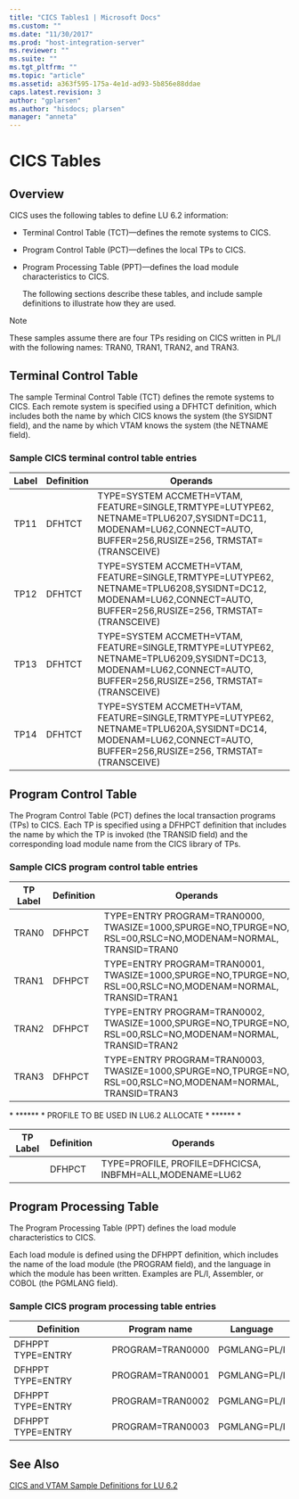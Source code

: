 ```yaml
---
title: "CICS Tables1 | Microsoft Docs"
ms.custom: ""
ms.date: "11/30/2017"
ms.prod: "host-integration-server"
ms.reviewer: ""
ms.suite: ""
ms.tgt_pltfrm: ""
ms.topic: "article"
ms.assetid: a363f595-175a-4e1d-ad93-5b856e88ddae
caps.latest.revision: 3
author: "gplarsen"
ms.author: "hisdocs; plarsen"
manager: "anneta"
---
```

# CICS Tables

## Overview
CICS uses the following tables to define LU 6.2 information:  
  
- Terminal Control Table (TCT)—defines the remote systems to CICS.  
  
- Program Control Table (PCT)—defines the local TPs to CICS.  
  
- Program Processing Table (PPT)—defines the load module characteristics to CICS.  
  
  The following sections describe these tables, and include sample definitions to illustrate how they are used.  
  
> [!NOTE]
>  These samples assume there are four TPs residing on CICS written in PL/I with the following names: TRAN0, TRAN1, TRAN2, and TRAN3.  

## Terminal Control Table
The sample Terminal Control Table (TCT) defines the remote systems to CICS. Each remote system is specified using a DFHTCT definition, which includes both the name by which CICS knows the system (the SYSIDNT field), and the name by which VTAM knows the system (the NETNAME field).  
  
### Sample CICS terminal control table entries  
  
|Label|Definition|Operands|  
|-----------|----------------|--------------|  
|TP11|DFHTCT|TYPE=SYSTEM ACCMETH=VTAM, FEATURE=SINGLE,TRMTYPE=LUTYPE62, NETNAME=TPLU6207,SYSIDNT=DC11, MODENAM=LU62,CONNECT=AUTO, BUFFER=256,RUSIZE=256, TRMSTAT=(TRANSCEIVE)|  
|TP12|DFHTCT|TYPE=SYSTEM ACCMETH=VTAM, FEATURE=SINGLE,TRMTYPE=LUTYPE62, NETNAME=TPLU6208,SYSIDNT=DC12, MODENAM=LU62,CONNECT=AUTO, BUFFER=256,RUSIZE=256, TRMSTAT=(TRANSCEIVE)|  
|TP13|DFHTCT|TYPE=SYSTEM ACCMETH=VTAM, FEATURE=SINGLE,TRMTYPE=LUTYPE62, NETNAME=TPLU6209,SYSIDNT=DC13, MODENAM=LU62,CONNECT=AUTO, BUFFER=256,RUSIZE=256, TRMSTAT=(TRANSCEIVE)|  
|TP14|DFHTCT|TYPE=SYSTEM ACCMETH=VTAM, FEATURE=SINGLE,TRMTYPE=LUTYPE62, NETNAME=TPLU620A,SYSIDNT=DC14, MODENAM=LU62,CONNECT=AUTO, BUFFER=256,RUSIZE=256, TRMSTAT=(TRANSCEIVE)| 

## Program Control Table
The Program Control Table (PCT) defines the local transaction programs (TPs) to CICS. Each TP is specified using a DFHPCT definition that includes the name by which the TP is invoked (the TRANSID field) and the corresponding load module name from the CICS library of TPs.  
  
### Sample CICS program control table entries  
  
|TP Label|Definition|Operands|  
|--------------|----------------|--------------|  
|TRAN0|DFHPCT|TYPE=ENTRY PROGRAM=TRAN0000, TWASIZE=1000,SPURGE=NO,TPURGE=NO, RSL=00,RSLC=NO,MODENAM=NORMAL, TRANSID=TRAN0|  
|TRAN1|DFHPCT|TYPE=ENTRY PROGRAM=TRAN0001, TWASIZE=1000,SPURGE=NO,TPURGE=NO, RSL=00,RSLC=NO,MODENAM=NORMAL, TRANSID=TRAN1|  
|TRAN2|DFHPCT|TYPE=ENTRY PROGRAM=TRAN0002, TWASIZE=1000,SPURGE=NO,TPURGE=NO, RSL=00,RSLC=NO,MODENAM=NORMAL, TRANSID=TRAN2|  
|TRAN3|DFHPCT|TYPE=ENTRY PROGRAM=TRAN0003, TWASIZE=1000,SPURGE=NO,TPURGE=NO, RSL=00,RSLC=NO,MODENAM=NORMAL, TRANSID=TRAN3|  
  
 \* ****** * PROFILE TO BE USED IN LU6.2 ALLOCATE \* \*\*\*\*\*\* \*  
  
|TP Label|Definition|Operands|  
|--------------|----------------|--------------|  
||DFHPCT|TYPE=PROFILE, PROFILE=DFHCICSA, INBFMH=ALL,MODENAME=LU62|  

## Program Processing Table
The Program Processing Table (PPT) defines the load module characteristics to CICS.  
  
 Each load module is defined using the DFHPPT definition, which includes the name of the load module (the PROGRAM field), and the language in which the module has been written. Examples are PL/I, Assembler, or COBOL (the PGMLANG field).  
  
### Sample CICS program processing table entries  
  
|Definition|Program name|Language|  
|----------------|------------------|--------------|  
|DFHPPT TYPE=ENTRY|PROGRAM=TRAN0000|PGMLANG=PL/I|  
|DFHPPT TYPE=ENTRY|PROGRAM=TRAN0001|PGMLANG=PL/I|  
|DFHPPT TYPE=ENTRY|PROGRAM=TRAN0002|PGMLANG=PL/I|  
|DFHPPT TYPE=ENTRY|PROGRAM=TRAN0003|PGMLANG=PL/I|  

  
## See Also  
 [CICS and VTAM Sample Definitions for LU 6.2](../core/cics-and-vtam-sample-definitions-for-lu-6-21.md)